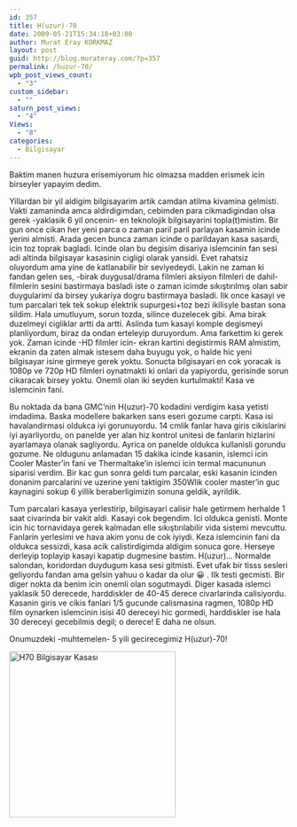 ```yaml
---
id: 357
title: H(uzur)-70
date: 2009-05-21T15:34:18+03:00
author: Murat Eray KORKMAZ
layout: post
guid: http://blog.murateray.com/?p=357
permalink: /huzur-70/
wpb_post_views_count:
  - "3"
custom_sidebar:
  - ""
saturn_post_views:
  - "4"
Views:
  - "8"
categories:
  - Bilgisayar
---
```

Baktim manen huzura erisemiyorum hic olmazsa madden erismek icin birseyler yapayim dedim.

Yillardan bir yil aldigim bilgisayarim artik camdan atilma kivamina gelmisti. Vakti zamaninda amca aldirdigimdan, cebimden para cikmadigindan olsa gerek -yaklasik 6 yil oncenin- en teknolojik bilgisayarini topla(t)mistim. Bir gun once cikan her yeni parca o zaman paril paril parlayan kasamin icinde yerini almisti. Arada gecen bunca zaman icinde o parildayan kasa sasardi, icin toz toprak bagladi. Icinde olan bu degisim disariya islemcinin fan sesi adi altinda bilgisayar kasasinin cigligi olarak yansidi. Evet rahatsiz oluyordum ama yine de katlanabilir bir seviyedeydi. Lakin ne zaman ki fandan gelen ses, -birak duygusal/drama filmleri aksiyon filmleri de dahil- filmlerin sesini bastirmaya basladi iste o zaman icimde sıkıştırılmış olan sabir duygularimi da birsey yukariya dogru bastirmaya basladi. Ilk once kasayi ve tum parcalari tek tek sokup elektrik supurgesi+toz bezi ikilisyle bastan sona sildim. Hala umutluyum, sorun tozda, silince duzelecek gibi. Ama birak duzelmeyi cigliklar artti da artti. Aslinda tum kasayi komple degismeyi planliyordum, biraz da ondan erteleyip duruyordum. Ama farkettim ki gerek yok. Zaman icinde -HD filmler icin- ekran kartini degistirmis RAM almistim, ekranin da zaten almak istesem daha buyugu yok, o halde hic yeni bilgisayar isine girmeye gerek yoktu. Sonucta bilgisayari en cok yoracak is 1080p ve 720p HD filmleri oynatmakti ki onlari da yapiyordu, gerisinde sorun cikaracak birsey yoktu. Onemli olan iki seyden kurtulmakti! Kasa ve islemcinin fani.

Bu noktada da bana GMC&#8217;nin H(uzur)-70 kodadini verdigim kasa yetisti imdadima. Baska modellere bakarken sans eseri gozume carpti. Kasa isi havalandirmasi oldukca iyi gorunuyordu. 14 cmlik fanlar hava giris cikislarini iyi ayarliyordu, on panelde yer alan hiz kontrol unitesi de fanlarin hizlarini ayarlamaya olanak sagliyordu. Ayrica on panelde oldukca kullanisli gorundu gozume. Ne oldugunu anlamadan 15 dakika icinde kasanin, islemci icin Cooler Master&#8217;in fani ve Thermaltake&#8217;in islemci icin termal macununun siparisi verdim. Bir kac gun sonra geldi tum parcalar, eski kasanin icinden donanim parcalarini ve uzerine yeni taktigim 350Wlik cooler master&#8217;in guc kaynagini sokup 6 yillik beraberligimizin sonuna geldik, ayrildik.

Tum parcalari kasaya yerlestirip, bilgisayari calisir hale getirmem herhalde 1 saat civarinda bir vakit aldi. Kasayi cok begendim. Ici oldukca genisti. Monte icin hic tornavidaya gerek kalmadan elle sıkıştırılabilir vida sistemi mevcuttu. Fanlarin yerlesimi ve hava akim yonu de cok iyiydi. Keza islemcinin fani da oldukca sessizdi, kasa acik calistirdigimda aldigim sonuca gore. Herseye derleyip toplayip kasayi kapatip dugmesine bastim. H(uzur)&#8230; Normalde salondan, koridordan duydugum kasa sesi gitmisti. Evet ufak bir tisss sesleri geliyordu fandan ama gelsin yahuu o kadar da olur 😀 . Ilk testi gecmisti. Bir diger nokta da benim icin onemli olan sogutmaydi. Diger kasada islemci yaklasik 50 derecede, harddiskler de 40-45 derece civarlarinda calisiyordu. Kasanin giris ve cikis fanlari 1/5 gucunde calismasina ragmen, 1080p HD film oynarken islemcinin isisi 40 dereceyi hic gormedi, harddiskler ise hala 30 dereceyi gecebilmis degil; o derece! E daha ne olsun.

Onumuzdeki -muhtemelen- 5 yili gecirecegimiz H(uzur)-70!

<img loading="lazy" class="aligncenter size-full wp-image-1856" src="https://i1.wp.com/www.murateray.com/wp-content/uploads/2009/05/h70.jpg?resize=300%2C300" alt="H70 Bilgisayar Kasası" width="300" height="300" data-recalc-dims="1" />